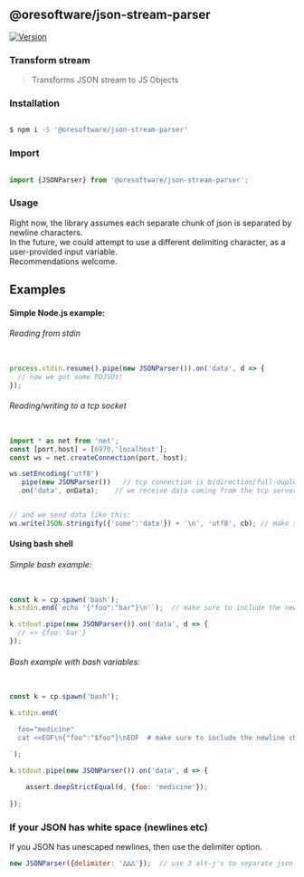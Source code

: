 
## @oresoftware/json-stream-parser

[![Version](https://img.shields.io/npm/v/@oresoftware/json-stream-parser.svg?colorB=green)](https://www.npmjs.com/package/@oresoftware/json-stream-parser)


### Transform stream

>
>  Transforms JSON stream to JS Objects
>

### Installation

```bash

$ npm i -S '@oresoftware/json-stream-parser'

```

### Import

```js

import {JSONParser} from '@oresoftware/json-stream-parser';

```

### Usage

Right now, the library assumes each separate chunk of json is separated by newline characters. <br>
In the future, we could attempt to use a different delimiting character, as a user-provided input variable. <br>
Recommendations welcome.


## Examples

#### Simple Node.js example:

###### Reading from stdin

```typescript

process.stdin.resume().pipe(new JSONParser()).on('data', d => {
  // now we got some POJSOs!
});

```

###### Reading/writing to a tcp socket

```typescript

import * as net from 'net';
const [port,host] = [6970,'localhost'];
const ws = net.createConnection(port, host);

ws.setEncoding('utf8')
  .pipe(new JSONParser())   // tcp connection is bidirection/full-duplex .. we send JSON strings each way
  .on('data', onData);    // we receive data coming from the tcp server here


// and we send data like this:
ws.write(JSON.stringify({'some':'data'}) + '\n', 'utf8', cb); // make sure to include the newline char when you write

```

#### Using bash shell

###### Simple bash example:

```js

const k = cp.spawn('bash');
k.stdin.end(`echo '{"foo":"bar"}\n'`);  // make sure to include the newline char when you write

k.stdout.pipe(new JSONParser()).on('data', d => {
  // => {foo:'bar'}
});

```

###### Bash example with bash variables:

```js

const k = cp.spawn('bash');

k.stdin.end(`

  foo="medicine"
  cat <<EOF\n{"foo":"$foo"}\nEOF  # make sure to include the newline char when you write

`);

k.stdout.pipe(new JSONParser()).on('data', d => {
  
    assert.deepStrictEqual(d, {foo: 'medicine'});
  
});


```

### If your JSON has white space (newlines etc)

If you JSON has unescaped newlines, then use the delimiter option.

```js
new JSONParser({delimiter: '∆∆∆'});  // use 3 alt-j's to separate json chunks, since newlines won't work

```


